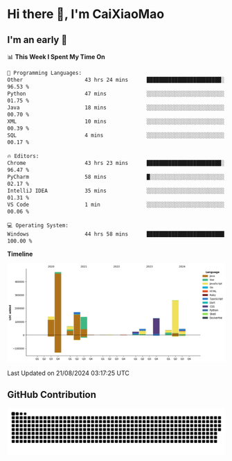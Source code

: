 # Hi there 👋, I'm CaiXiaoMao

## I'm an early 🐤
<!--START_SECTION:waka-->
📊 **This Week I Spent My Time On** 

```text
💬 Programming Languages: 
Other                    43 hrs 24 mins      ████████████████████████░   96.53 % 
Python                   47 mins             ░░░░░░░░░░░░░░░░░░░░░░░░░   01.75 % 
Java                     18 mins             ░░░░░░░░░░░░░░░░░░░░░░░░░   00.70 % 
XML                      10 mins             ░░░░░░░░░░░░░░░░░░░░░░░░░   00.39 % 
SQL                      4 mins              ░░░░░░░░░░░░░░░░░░░░░░░░░   00.17 % 

🔥 Editors: 
Chrome                   43 hrs 23 mins      ████████████████████████░   96.47 % 
PyCharm                  58 mins             █░░░░░░░░░░░░░░░░░░░░░░░░   02.17 % 
IntelliJ IDEA            35 mins             ░░░░░░░░░░░░░░░░░░░░░░░░░   01.31 % 
VS Code                  1 min               ░░░░░░░░░░░░░░░░░░░░░░░░░   00.06 % 

💻 Operating System: 
Windows                  44 hrs 58 mins      █████████████████████████   100.00 % 
```

**Timeline**

![Lines of Code chart](https://raw.githubusercontent.com/caixiaomao/caixiaomao/main/assets/bar_graph.png)


 Last Updated on 21/08/2024 03:17:25 UTC
<!--END_SECTION:waka-->

## GitHub Contribution
<picture>
  <source media="(prefers-color-scheme: dark)" srcset="/dist/snake/github-contribution-grid-snake-dark.svg" />
  <source media="(prefers-color-scheme: light)" srcset="/dist/snake/github-contribution-grid-snake.svg" />
  <img alt="github contribution grid snake animation" src="/dist/snake/github-contribution-grid-snake.svg" />
</picture>
